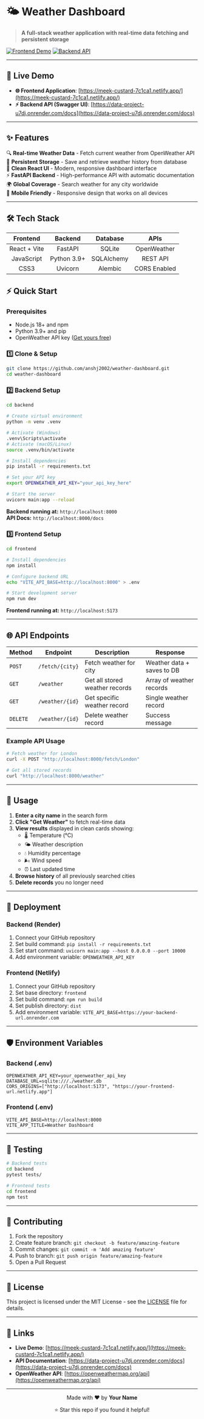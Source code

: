 # 🌤️ Weather Dashboard

> **A full-stack weather application with real-time data fetching and persistent storage**

[![Frontend Demo](https://img.shields.io/badge/🌐_Frontend-Live_Demo-blue?style=for-the-badge)](https://meek-custard-7c1ca1.netlify.app/)
[![Backend API](https://img.shields.io/badge/⚡_Backend-FastAPI_Docs-green?style=for-the-badge)](https://data-project-u7dj.onrender.com/docs)

---

## 🚀 **Live Demo**

- **🌐 Frontend Application**: [https://meek-custard-7c1ca1.netlify.app/](https://meek-custard-7c1ca1.netlify.app/)
- **⚡ Backend API (Swagger UI)**: [https://data-project-u7dj.onrender.com/docs](https://data-project-u7dj.onrender.com/docs)

---

## ✨ **Features**

🔍 **Real-time Weather Data** - Fetch current weather from OpenWeather API  
💾 **Persistent Storage** - Save and retrieve weather history from database  
🎨 **Clean React UI** - Modern, responsive dashboard interface  
⚡ **FastAPI Backend** - High-performance API with automatic documentation  
🌍 **Global Coverage** - Search weather for any city worldwide  
📱 **Mobile Friendly** - Responsive design that works on all devices  

---

## 🛠️ **Tech Stack**

| **Frontend** | **Backend** | **Database** | **APIs** |
|:------------:|:-----------:|:------------:|:--------:|
| React + Vite | FastAPI | SQLite | OpenWeather |
| JavaScript | Python 3.9+ | SQLAlchemy | REST API |
| CSS3 | Uvicorn | Alembic | CORS Enabled |



## ⚡ **Quick Start**

### **Prerequisites**
- Node.js 18+ and npm
- Python 3.9+ and pip
- OpenWeather API key ([Get yours free](https://openweathermap.org/api))

### **1️⃣ Clone & Setup**

```bash
git clone https://github.com/anshj2002/weather-dashboard.git
cd weather-dashboard
```

### **2️⃣ Backend Setup**

```bash
cd backend

# Create virtual environment
python -m venv .venv

# Activate (Windows)
.venv\Scripts\activate
# Activate (macOS/Linux)
source .venv/bin/activate

# Install dependencies
pip install -r requirements.txt

# Set your API key
export OPENWEATHER_API_KEY="your_api_key_here"

# Start the server
uvicorn main:app --reload
```

**Backend running at:** `http://localhost:8000`  
**API Docs:** `http://localhost:8000/docs`

### **3️⃣ Frontend Setup**

```bash
cd frontend

# Install dependencies
npm install

# Configure backend URL
echo "VITE_API_BASE=http://localhost:8000" > .env

# Start development server
npm run dev
```

**Frontend running at:** `http://localhost:5173`

---

## 🌐 **API Endpoints**

| Method | Endpoint | Description | Response |
|--------|----------|-------------|----------|
| `POST` | `/fetch/{city}` | Fetch weather for city | Weather data + saves to DB |
| `GET` | `/weather` | Get all stored weather records | Array of weather records |
| `GET` | `/weather/{id}` | Get specific weather record | Single weather record |
| `DELETE` | `/weather/{id}` | Delete weather record | Success message |

### **Example API Usage**

```bash
# Fetch weather for London
curl -X POST "http://localhost:8000/fetch/London"

# Get all stored records  
curl "http://localhost:8000/weather"
```

---

## 📱 **Usage**

1. **Enter a city name** in the search form
2. **Click "Get Weather"** to fetch real-time data
3. **View results** displayed in clean cards showing:
   - 🌡️ Temperature (°C)
   - 🌤️ Weather description
   - 💧 Humidity percentage
   - 🌬️ Wind speed
   - ⏰ Last updated time
4. **Browse history** of all previously searched cities
5. **Delete records** you no longer need

---

## 🚀 **Deployment**

### **Backend (Render)**
1. Connect your GitHub repository
2. Set build command: `pip install -r requirements.txt`
3. Set start command: `uvicorn main:app --host 0.0.0.0 --port 10000`
4. Add environment variable: `OPENWEATHER_API_KEY`

### **Frontend (Netlify)**
1. Connect your GitHub repository  
2. Set base directory: `frontend`
3. Set build command: `npm run build`
4. Set publish directory: `dist`
5. Add environment variable: `VITE_API_BASE=https://your-backend-url.onrender.com`

---

## 🛡️ **Environment Variables**

### **Backend (.env)**
```env
OPENWEATHER_API_KEY=your_openweather_api_key
DATABASE_URL=sqlite:///./weather.db
CORS_ORIGINS=["http://localhost:5173", "https://your-frontend-url.netlify.app"]
```

### **Frontend (.env)**
```env
VITE_API_BASE=http://localhost:8000
VITE_APP_TITLE=Weather Dashboard
```

---

## 🧪 **Testing**

```bash
# Backend tests
cd backend
pytest tests/

# Frontend tests  
cd frontend
npm test
```

---

## 🤝 **Contributing**

1. Fork the repository
2. Create feature branch: `git checkout -b feature/amazing-feature`
3. Commit changes: `git commit -m 'Add amazing feature'`
4. Push to branch: `git push origin feature/amazing-feature`
5. Open a Pull Request

---

## 📝 **License**

This project is licensed under the MIT License - see the [LICENSE](LICENSE) file for details.

---

## 🔗 **Links**

- **Live Demo**: [https://meek-custard-7c1ca1.netlify.app/](https://meek-custard-7c1ca1.netlify.app/)
- **API Documentation**: [https://data-project-u7dj.onrender.com/docs](https://data-project-u7dj.onrender.com/docs)
- **OpenWeather API**: [https://openweathermap.org/api](https://openweathermap.org/api)

---

<div align="center">
  <p>Made with ❤️ by <strong>Your Name</strong></p>
  <p>⭐ Star this repo if you found it helpful!</p>
</div>
